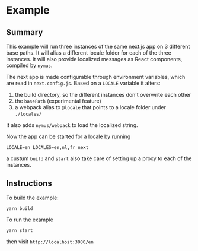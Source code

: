 # Example

## Summary

This example will run three instances of the same next.js app on 3 different base paths. It will alias a different locale folder for each of the three instances. It will also provide localized messages as React components, compiled by `nymus`.

The next app is made configurable through environment variables, which are read in `next.config.js`. Based on a `LOCALE` variable it alters:

1. the build directory, so the different instances don't overwrite each other
2. the `basePath` (experimental feature)
3. a webpack alias to `@locale` that points to a locale folder under `./locales/`

It also adds `nymus/webpack` to load the localized string.

Now the app can be started for a locale by running

```
LOCALE=en LOCALES=en,nl,fr next
```

a custum `build` and `start` also take care of setting up a proxy to each of the instances.

## Instructions

To build the example:

```
yarn build
```

To run the example

```
yarn start
```

then visit `http://localhost:3000/en`
